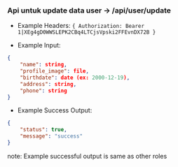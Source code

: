 ### Api untuk update data user -> /api/user/update

- Example Headers: `{ Authorization: Bearer 1|XEg4gD0WWSLEPK2CBq4LTCjsVpski2FFEvnDX72B }`

- Example Input: 

```json
{ 
    "name": string,
    "profile_image": file,
    "birthdate": date (ex: 2000-12-19),
    "address": string,
    "phone": string 
}
```

- Example Success Output:

```json
{ 
    "status": true, 
    "message": "success"
}
```

note: Example successful output is same as other roles